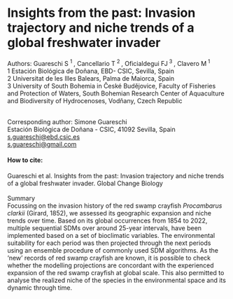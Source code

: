 # Insights from the past: Invasion trajectory and niche trends of a global freshwater invader 

Authors: Guareschi S <sup> 1 </sup>, Cancellario T<sup> 2 </sup>, Oficialdegui FJ<sup> 3 </sup>, Clavero M<sup> 1 </sup> <br>
1 Estación Biológica de Doñana, EBD- CSIC, Sevilla, Spain <br>
2 Universitat de les Illes Balears, Palma de Maiorca, Spain <br>
3 University of South Bohemia in České Budějovice, Faculty of Fisheries and Protection of Waters, South Bohemian Research Center of Aquaculture and Biodiversity of Hydrocenoses, Vodňany, Czech Republic <br><br>

Corresponding author: Simone Guareschi<br>
Estación Biológica de Doñana - CSIC, 41092 Sevilla, Spain<br>
s.guareschi@ebd.csic.es<br>
s.guareschi@gmail.com

#### How to cite:<br>
Guareschi et al. Insights from the past: Invasion trajectory and niche trends of a global freshwater invader. Global Change Biology 
<br><br>
Summary<br>
Focussing  on the invasion history of the red swamp crayfish *Procambarus clarkii* (Girard, 1852), we assessed its geographic expansion and niche trends over time. Based on its global occurrences from 1854 to 2022, multiple sequential SDMs over around 25-year intervals, have been implemented based on a set of bioclimatic variables. The environmental suitability for each period was then projected through the next periods using an ensemble procedure of commonly used SDM algorithms. As the ‘new’ records of red swamp crayfish are known, it is possible to check whether the modelling projections are concordant with the experienced expansion of the red swamp crayfish at global scale. This also permitted to analyse the realized niche of the species in the environmental space and its dynamic through time.

